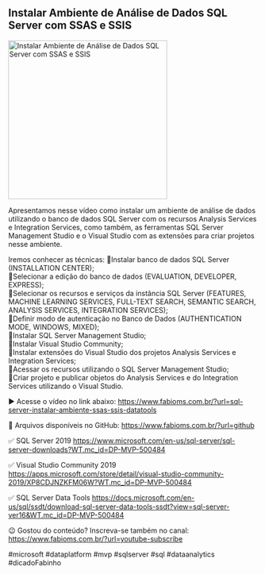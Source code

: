 ## Instalar Ambiente de Análise de Dados SQL Server com SSAS e SSIS 

<img src="https://fabioms.com.br//uploads/youtube/f5YNACuBaV4.png" alt="Instalar Ambiente de Análise de Dados SQL Server com SSAS e SSIS " title="SQL Server" width="320"/>

Apresentamos nesse vídeo como instalar um ambiente de análise de dados utilizando o banco de dados SQL Server com os recursos Analysis Services e Integration Services, como também, as ferramentas SQL Server Management Studio e o Visual Studio com as extensões para criar projetos nesse ambiente.

Iremos conhecer as técnicas: 
🔹Instalar banco de dados SQL Server (INSTALLATION CENTER);  
🔹Selecionar a edição do banco de dados (EVALUATION, DEVELOPER, EXPRESS);  
🔹Selecionar os recursos e serviços da instância SQL Server (FEATURES, MACHINE LEARNING SERVICES, FULL-TEXT SEARCH, SEMANTIC SEARCH, ANALYSIS SERVICES, INTEGRATION SERVICES);  
🔹Definir modo de autenticação no Banco de Dados (AUTHENTICATION MODE, WINDOWS, MIXED);  
🔹Instalar SQL Server Management Studio;  
🔹Instalar Visual Studio Community;  
🔹Instalar extensões do Visual Studio dos projetos Analysis Services e Integration Services;  
🔹Acessar os recursos utilizando o SQL Server Management Studio;  
🔹Criar projeto e publicar objetos do Analysis Services e do Integration Services utilizando o Visual Studio.  

▶️ Acesse o vídeo no link abaixo:
https://www.fabioms.com.br/?url=sql-server-instalar-ambiente-ssas-ssis-datatools

📁 Arquivos disponíveis no GitHub:
https://www.fabioms.com.br/?url=github

✅ SQL Server 2019
https://www.microsoft.com/en-us/sql-server/sql-server-downloads?WT.mc_id=DP-MVP-500484

✅ Visual Studio Community 2019
https://apps.microsoft.com/store/detail/visual-studio-community-2019/XP8CDJNZKFM06W?WT.mc_id=DP-MVP-500484

✅ SQL Server Data Tools
https://docs.microsoft.com/en-us/sql/ssdt/download-sql-server-data-tools-ssdt?view=sql-server-ver16&WT.mc_id=DP-MVP-500484

😉 Gostou do conteúdo? Inscreva-se também no canal:
https://www.fabioms.com.br/?url=youtube-subscribe

#microsoft #dataplatform #mvp #sqlserver #sql #dataanalytics #dicadoFabinho 